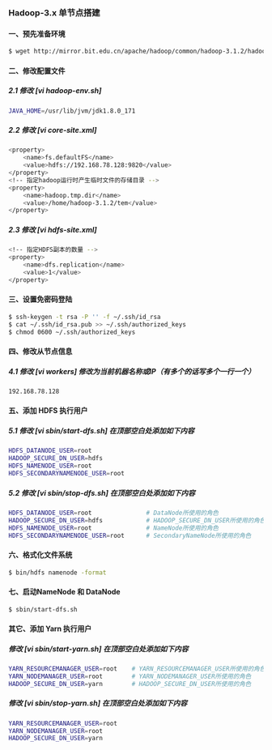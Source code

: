 ### Hadoop-3.x 单节点搭建
#### 一、预先准备环境
```bash
$ wget http://mirror.bit.edu.cn/apache/hadoop/common/hadoop-3.1.2/hadoop-3.1.2.tar.gz     # 下载安装包
```
#### 二、修改配置文件

##### 2.1 修改 [vi hadoop-env.sh]
```bash
JAVA_HOME=/usr/lib/jvm/jdk1.8.0_171                                                       # 修改 JAVA_HOME
```
##### 2.2 修改 [vi core-site.xml]
```bash
<property>
    <name>fs.defaultFS</name>
    <value>hdfs://192.168.78.128:9820</value>
</property>
<!-- 指定hadoop运行时产生临时文件的存储目录 -->
<property>
    <name>hadoop.tmp.dir</name>
    <value>/home/hadoop-3.1.2/tem</value>                                                 # 注意创建该目录
</property>
```
##### 2.3 修改 [vi hdfs-site.xml]
```bash
<!-- 指定HDFS副本的数量 -->
<property>
    <name>dfs.replication</name>
    <value>1</value>
</property>
```

#### 三、设置免密码登陆
```bash
$ ssh-keygen -t rsa -P '' -f ~/.ssh/id_rsa
$ cat ~/.ssh/id_rsa.pub >> ~/.ssh/authorized_keys
$ chmod 0600 ~/.ssh/authorized_keys
```

#### 四、修改从节点信息
##### 4.1 修改 [vi workers] 修改为当前机器名称或IP（有多个的话写多个一行一个）
```bash
192.168.78.128
```


#### 五、添加 HDFS 执行用户
##### 5.1 修改 [vi sbin/start-dfs.sh] 在顶部空白处添加如下内容
```bash
HDFS_DATANODE_USER=root
HADOOP_SECURE_DN_USER=hdfs
HDFS_NAMENODE_USER=root
HDFS_SECONDARYNAMENODE_USER=root
```
##### 5.2 修改 [vi sbin/stop-dfs.sh] 在顶部空白处添加如下内容
```bash
HDFS_DATANODE_USER=root               # DataNode所使用的角色
HADOOP_SECURE_DN_USER=hdfs            # HADOOP_SECURE_DN_USER所使用的角色（这个角色单节点可以不配）
HDFS_NAMENODE_USER=root               # NameNode所使用的角色
HDFS_SECONDARYNAMENODE_USER=root      # SecondaryNameNode所使用的角色
```

#### 六、格式化文件系统
```bash
$ bin/hdfs namenode -format
```


#### 七、启动NameNode 和 DataNode
```bash
$ sbin/start-dfs.sh
```


#### 其它、添加 Yarn 执行用户
##### 修改 [vi sbin/start-yarn.sh] 在顶部空白处添加如下内容
```bash
YARN_RESOURCEMANAGER_USER=root    # YARN_RESOURCEMANAGER_USER所使用的角色
YARN_NODEMANAGER_USER=root        # YARN_NODEMANAGER_USER所使用的角色
HADOOP_SECURE_DN_USER=yarn        # HADOOP_SECURE_DN_USER所使用的角色
```
##### 修改 [vi sbin/stop-yarn.sh] 在顶部空白处添加如下内容
```bash
YARN_RESOURCEMANAGER_USER=root
YARN_NODEMANAGER_USER=root
HADOOP_SECURE_DN_USER=yarn
```
